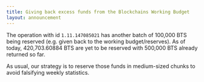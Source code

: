 ```yaml
---
title: Giving back excess funds from the Blockchains Working Budget
layout: announcement
---
```


The operation with id `1.11.147085021` has another batch of 100,000 BTS
being reserved (e.g. given back to the working budget/reserves). As of
today, 420,703.60884 BTS are yet to be reserved with 500,000 BTS already
returned so far.

As usual, our strategy is to reserve those funds in medium-sized chunks
to avoid falsifying weekly statistics.
